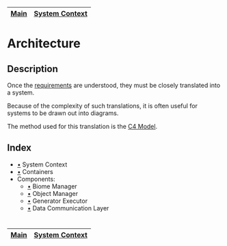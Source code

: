 | [Main](../README.md) | [System Context](system.md) |
| -------------------- | --------------------------- |

# Architecture

## Description

Once the [requirements](../README.md) are understood, they must be closely translated into a system.

Because of the complexity of such translations, it is often useful for systems to be drawn out into diagrams.

The method used for this translation is the [C4 Model](https://c4model.com/).

## Index

- [•](system.md) System Context
- [•](container.md) Containers
- Components:
  - [•](component_biome.md) Biome Manager
  - [•](component_object.md) Object Manager
  - [•](component_executor.md) Generator Executor
  - [•](component_data_layer.md) Data Communication Layer

#

| [Main](../README.md) | [System Context](system.md) |
| -------------------- | --------------------------- |
